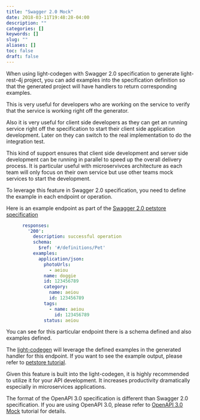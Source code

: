 ```yaml
---
title: "Swagger 2.0 Mock"
date: 2018-03-11T19:48:28-04:00
description: ""
categories: []
keywords: []
slug: ""
aliases: []
toc: false
draft: false
---
```


When using light-codegen with Swagger 2.0 specification to generate light-rest-4j project,
you can add examples into the specification definition so that the generated project will
have handlers to return corresponding examples.

This is very useful for developers who are working on the service to verify that the service
is working right off the generator. 

Also it is very useful for client side developers as they can get an running service right
off the specification to start their client side application development. Later on they
can switch to the real implementation to do the integration test. 

This kind of support ensures that client side development and server side development can
be running in parallel to speed up the overall delivery process. It is particular useful
with microservivces architecture as each team will only focus on their own service but use
other teams mock services to start the development. 

To leverage this feature in Swagger 2.0 specification, you need to define the example in
each endpoint or operation. 

Here is an example endpoint as part of the [Swagger 2.0 petstore specification][]

```yaml
      responses:
        '200':
          description: successful operation
          schema:
            $ref: '#/definitions/Pet'
          examples:
            application/json:
              photoUrls:
                - aeiou
              name: doggie
              id: 123456789
              category:
                name: aeiou
                id: 123456789
              tags:
                - name: aeiou
                  id: 123456789
              status: aeiou

```

You can see for this particular endpoint there is a schema defined and also examples defined.

The [light-codegen][] will leverage the defined examples in the generated handler for this
endpoint. If you want to see the example output, please refer to [petstore tutorial][].

Given this feature is built into the light-codegen, it is highly recommended to utilize it
for your API development. It increases productivity dramatically especially in microservices
applications. 

The format of the OpenAPI 3.0 specification is different than Swagger 2.0 specification. If
you are using OpenAPI 3.0, please refer to [OpenAPI 3.0 Mock][] tutorial for details. 


[Swagger 2.0 petstore specification]: https://github.com/networknt/model-config/blob/master/rest/swagger/petstore/2.0.0/swagger.yaml
[light-codegen]: /reference/light-codegen/
[petstore tutorial]: /tutorial/rest/swagger/petstore/test/
[OpenAPI 3.0 Mock]: /tutorial/generator/openapi-mock/
